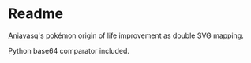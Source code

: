 # Readme

[Aniavasq](https://github.com/aniavasq/origin_of_life)'s pokémon origin of life improvement as double SVG mapping.

Python base64 comparator included.
